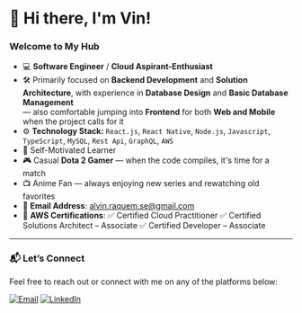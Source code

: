 # 👋 Hi there, I'm Vin!

### Welcome to My Hub

- 💻 **Software Engineer** / **Cloud Aspirant-Enthusiast**
- 🛠️ Primarily focused on **Backend Development** and **Solution Architecture**, with experience in **Database Design** and **Basic Database Management**  
  — also comfortable jumping into **Frontend** for both **Web and Mobile** when the project calls for it
- ⚙️ **Technology Stack:** `React.js`, `React Native`, `Node.js`, `Javascript`, `TypeScript`, `MySQL`, `Rest Api`, `GraphQL`, `AWS`
- 🚀 Self-Motivated Learner
- 🎮 Casual **Dota 2 Gamer** — when the code compiles, it's time for a match
- 📺 Anime Fan — always enjoying new series and rewatching old favorites
- 📧 **Email Address**: [alvin.raquem.se@gmail.com](mailto:alvin.raquem.se@gmail.com)
- 🏅 **AWS Certifications**: ✅ Certified Cloud Practitioner ✅ Certified Solutions Architect – Associate ✅ Certified Developer – Associate

---

### 📬 Let’s Connect
Feel free to reach out or connect with me on any of the platforms below:

[![Email](https://img.shields.io/badge/Email-D14836?style=for-the-badge&logo=gmail&logoColor=white)](mailto:alvin.raquem.se@gmail.com)
[![LinkedIn](https://img.shields.io/badge/LinkedIn-0077B5?style=for-the-badge&logo=linkedin&logoColor=white)](https://www.linkedin.com/in/alvin-raquem-167799146/)
